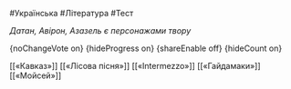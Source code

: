 #Українська #Література #Тест

*Датан, Авірон, Азазель є персонажами твору*

{noChangeVote on}
{hideProgress on}
{shareEnable off}
{hideCount on}

[[«Кавказ»]]
[[«Лісова пісня»]]
[[«Intermezzo»]]
[[«Гайдамаки»]]
[[«Мойсей»]]
